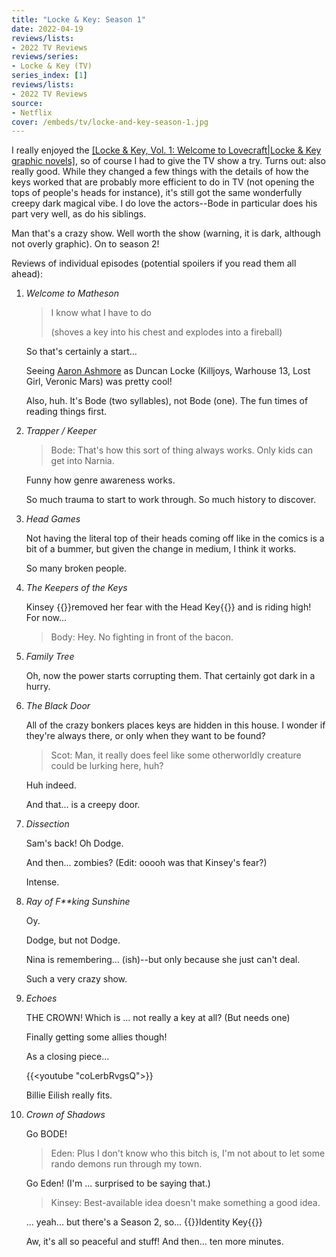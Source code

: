 ```yaml
---
title: "Locke & Key: Season 1"
date: 2022-04-19
reviews/lists:
- 2022 TV Reviews
reviews/series:
- Locke & Key (TV)
series_index: [1]
reviews/lists:
- 2022 TV Reviews
source:
- Netflix
cover: /embeds/tv/locke-and-key-season-1.jpg
---
```

I really enjoyed the [[Locke & Key, Vol. 1: Welcome to Lovecraft|Locke & Key graphic novels]](), so of course I had to give the TV show a try. Turns out: also really good. While they changed a few things with the details of how the keys worked that are probably more efficient to do in TV (not opening the tops of people's heads for instance), it's still got the same wonderfully creepy dark magical vibe. I do love the actors--Bode in particular does his part very well, as do his siblings. 

Man that's a crazy show. Well worth the show (warning, it is dark, although not overly graphic). On to season 2!

<!--more-->

Reviews of individual episodes (potential spoilers if you read them all ahead):

1. *Welcome to Matheson*

   > I know what I have to do
   >
   > (shoves a key into his chest and explodes into a fireball)

   So that's certainly a start...

   Seeing [Aaron Ashmore](https://www.imdb.com/name/nm0039148/?ref_=tt_cl_t_9) as Duncan Locke (Killjoys, Warhouse 13, Lost Girl, Veronic Mars) was pretty cool!

   Also, huh. It's Bode (two syllables), not Bode (one). The fun times of reading things first.

2. *Trapper / Keeper*

   > Bode: That's how this sort of thing always works. Only kids can get into Narnia.

   Funny how genre awareness works.

   So much trauma to start to work through. So much history to discover.

3. *Head Games*

   Not having the literal top of their heads coming off like in the comics is a bit of a bummer, but given the change in medium, I think it works.

   So many broken people.

4. *The Keepers of the Keys*

   Kinsey {{<spoiler>}}removed her fear with the Head Key{{</spoiler>}} and is riding high! For now...

   > Body: Hey. No fighting in front of the bacon.

5. *Family Tree*

   Oh, now the power starts corrupting them. That certainly got dark in a hurry.

6. *The Black Door*

   All of the crazy bonkers places keys are hidden in this house. I wonder if they're always there, or only when they want to be found?

   > Scot: Man, it really does feel like some otherworldly creature could be lurking here, huh?

   Huh indeed.

   And that... is a creepy door.

7. *Dissection*

   Sam's back! Oh Dodge.

   And then... zombies? (Edit: ooooh was that Kinsey's fear?)

   Intense.

8. *Ray of F\*\*king Sunshine*

   Oy.

   Dodge, but not Dodge.

   Nina is remembering... (ish)--but only because she just can't deal.

   Such a very crazy show.

9. *Echoes*

   THE CROWN! Which is ... not really a key at all? (But needs one)

   Finally getting some allies though!

   As a closing piece...

   {{<youtube "coLerbRvgsQ">}}

   Billie Eilish really fits.

10. *Crown of Shadows*

    Go BODE!

    > Eden: Plus I don't know who this bitch is, I'm not about to let some rando demons run through my town.

    Go Eden! (I'm ... surprised to be saying that.)

    > Kinsey: Best-available idea doesn't make something a good idea.

    ... yeah... but there's a Season 2, so... {{<spoiler>}}Identity Key{{</spoiler>}}

    Aw, it's all so peaceful and stuff! And then... ten more minutes.
